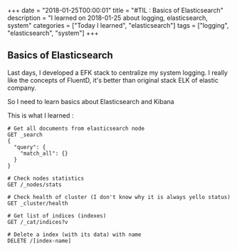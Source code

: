 +++
date = "2018-01-25T00:00:01"
title = "#TIL : Basics of Elasticsearch"
description = "I learned on 2018-01-25 about logging, elasticsearch, system"
categories = ["Today I learned", "elasticsearch"]
tags = ["logging", "elasticsearch", "system"]
+++



## Basics of Elasticsearch

Last days, I developed a EFK stack to centralize my system logging. I really like the concepts of FluentD, it's better than original stack ELK of elastic company.

So I need to learn basics about Elasticsearch and Kibana

This is what I learned :

```http
# Get all documents from elasticsearch node
GET _search
{
  "query": {
    "match_all": {}
  }
}

# Check nodes statistics
GET /_nodes/stats

# Check health of cluster (I don't know why it is always yello status)
GET _cluster/health

# Get list of indices (indexes)
GET /_cat/indices?v

# Delete a index (with its data) with name
DELETE /[index-name]
```
